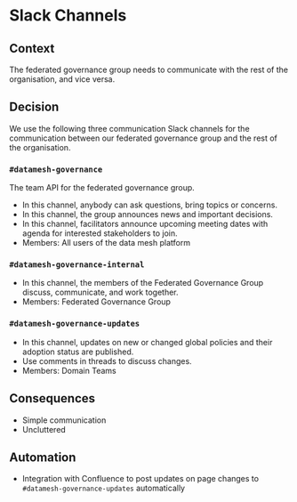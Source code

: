 # Slack Channels

## Context

The federated governance group needs to communicate with the rest of the organisation, and vice versa.

## Decision

We use the following three communication Slack channels for the communication between our federated governance group and the rest of the organisation. 

### `#datamesh-governance`

The team API for the federated governance group.

- In this channel, anybody can ask questions, bring topics or concerns.
- In this channel, the group announces news and important decisions. 
- In this channel, facilitators announce upcoming meeting dates with agenda for interested stakeholders to join.
- Members: All users of the data mesh platform

### `#datamesh-governance-internal`
- In this channel, the members of the Federated Governance Group discuss, communicate, and work together.
- Members: Federated Governance Group

### `#datamesh-governance-updates`
- In this channel, updates on new or changed global policies and their adoption status are published.
- Use comments in threads to discuss changes.
- Members: Domain Teams

## Consequences
- Simple communication
- Uncluttered

## Automation
- Integration with Confluence to post updates on page changes to `#datamesh-governance-updates` automatically
